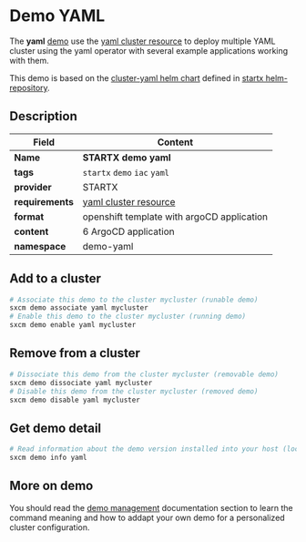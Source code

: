 # Demo YAML

The **yaml** [demo](../../5-demos) use the [yaml cluster resource](../../resources/yaml) to deploy multiple YAML cluster using the yaml operator with several example applications working with them.

This demo is based on the [cluster-yaml helm chart](https://helm-repository.readthedocs.io/en/latest/charts/cluster-yaml) defined in [startx helm-repository](https://helm-repository.readthedocs.io).

## Description

| Field            | Content                                                 |
| ---------------- | ------------------------------------------------------- |
| **Name**         | **STARTX demo yaml**                               |
| **tags**         | `startx` `demo` `iac` `yaml`                     |
| **provider**     | STARTX                                                  |
| **requirements** | [yaml cluster resource](../../resources/yaml) |
| **format**       | openshift template with argoCD application              |
| **content**      | 6 ArgoCD application                                    |
| **namespace**    | demo-yaml                                          |

## Add to a cluster

```bash
# Associate this demo to the cluster mycluster (runable demo)
sxcm demo associate yaml mycluster
# Enable this demo to the cluster mycluster (running demo)
sxcm demo enable yaml mycluster
```

## Remove from a cluster

```bash
# Dissociate this demo from the cluster mycluster (removable demo)
sxcm demo dissociate yaml mycluster
# Disable this demo from the cluster mycluster (removed demo)
sxcm demo disable yaml mycluster
```

## Get demo detail

```bash
# Read information about the demo version installed into your host (local)
sxcm demo info yaml
```

## More on demo

You should read the [demo management](../../5-demos) documentation section to learn the command
meaning and how to addapt your own demo for a personalized cluster configuration.
